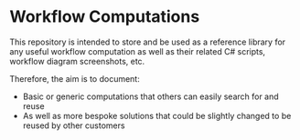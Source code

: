 # Workflow Computations

This repository is intended to store and be used as a reference library for any useful workflow computation as well as their related C# scripts, workflow diagram screenshots, etc.

Therefore, the aim is to document:
- Basic or generic computations that others can easily search for and reuse 
- As well as more bespoke solutions that could be slightly changed to be reused by other customers

